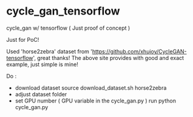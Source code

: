 # cycle_gan_tensorflow
cycle_gan  w/ tensorflow  ( Just proof of concept )


Just for PoC!

Used 'horse2zebra' dataset from 'https://github.com/xhujoy/CycleGAN-tensorflow', great thanks! 
The above site provides with good and exact example, just simple is mine!

Do :

- download dataset
source download_dataset.sh horse2zebra
- adjust dataset folder
- set GPU number ( GPU variable in the cycle_gan.py )
run python cycle_gan.py


